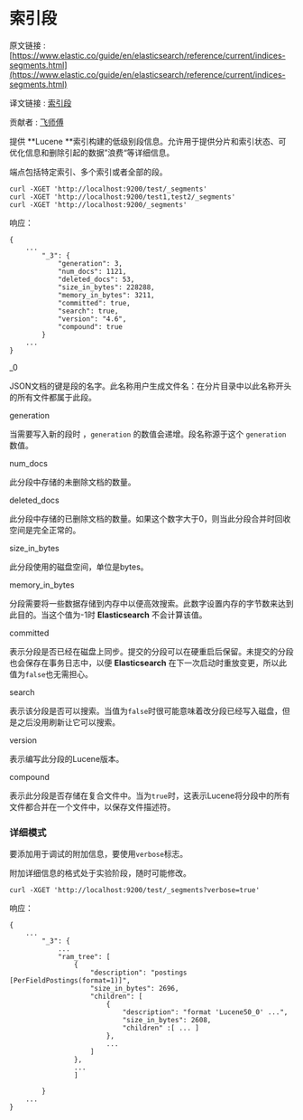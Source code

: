 # 索引段

原文链接 : [https://www.elastic.co/guide/en/elasticsearch/reference/current/indices-segments.html](https://www.elastic.co/guide/en/elasticsearch/reference/current/indices-segments.html)

译文链接 : [索引段](/pages/viewpage.action?pageId=4260496)

贡献者 : [飞师傅](/display/~zhangyifei)

提供 **Lucene **索引构建的低级别段信息。允许用于提供分片和索引状态、可优化信息和删除引起的数据”浪费“等详细信息。

端点包括特定索引、多个索引或者全部的段。

```
curl -XGET 'http://localhost:9200/test/_segments'
curl -XGET 'http://localhost:9200/test1,test2/_segments'
curl -XGET 'http://localhost:9200/_segments'
```

响应：

```
{
    ...
        "_3": {
            "generation": 3,
            "num_docs": 1121,
            "deleted_docs": 53,
            "size_in_bytes": 228288,
            "memory_in_bytes": 3211,
            "committed": true,
            "search": true,
            "version": "4.6",
            "compound": true
        }
    ...
}
```

_0

JSON文档的键是段的名字。此名称用户生成文件名：在分片目录中以此名称开头的所有文件都属于此段。

generation

当需要写入新的段时 ，`generation` 的数值会递增。段名称源于这个 `generation`数值。

num_docs

此分段中存储的未删除文档的数量。

deleted_docs

此分段中存储的已删除文档的数量。如果这个数字大于0，则当此分段合并时回收空间是完全正常的。

size_in_bytes

此分段使用的磁盘空间，单位是bytes。

memory_in_bytes

分段需要将一些数据存储到内存中以便高效搜索。此数字设置内存的字节数来达到此目的。当这个值为-1时 **Elasticsearch** 不会计算该值。

committed

表示分段是否已经在磁盘上同步。提交的分段可以在硬重启后保留。未提交的分段也会保存在事务日志中，以便 **Elasticsearch** 在下一次启动时重放变更，所以此值为`false`也无需担心。

search

表示该分段是否可以搜索。当值为`false`时很可能意味着改分段已经写入磁盘，但是之后没用刷新让它可以搜索。

version

表示编写此分段的Lucene版本。

compound

表示此分段是否存储在复合文件中。当为`true`时，这表示Lucene将分段中的所有文件都合并在一个文件中，以保存文件描述符。

### 详细模式

要添加用于调试的附加信息，要使用`verbose`标志。

附加详细信息的格式处于实验阶段，随时可能修改。

```
curl -XGET 'http://localhost:9200/test/_segments?verbose=true'
```

响应：

```
{
    ...
        "_3": {
            ...
            "ram_tree": [
                {
                    "description": "postings [PerFieldPostings(format=1)]",
                    "size_in_bytes": 2696,
                    "children": [
                        {
                            "description": "format 'Lucene50_0' ...",
                            "size_in_bytes": 2608,
                            "children" :[ ... ]
                        },
                        ...
                    ]
                },
                ...
                ]

        }
    ...
}
```